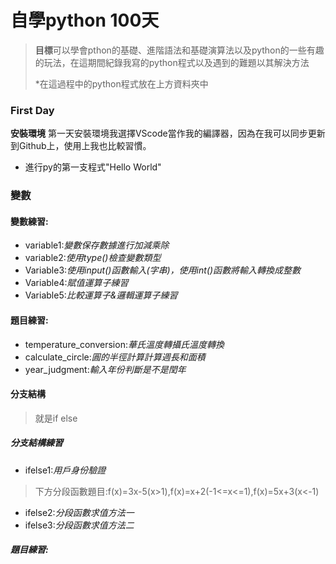 # 自學python 100天
> **目標**可以學會pthon的基礎、進階語法和基礎演算法以及python的一些有趣的玩法，在這期間紀錄我寫的python程式以及遇到的難題以其解決方法
>
>*在這過程中的python程式放在上方資料夾中

### First Day
**安裝環境**
第一天安裝環境我選擇VScode當作我的編譯器，因為在我可以同步更新到Github上，使用上我也比較習慣。
- 進行py的第一支程式"Hello World"
### 變數
#### 變數練習:
- variable1:*變數保存數據進行加減乘除*
- variable2:*使用type()檢查變數類型*
- Variable3:*使用input()函數輸入(字串)，使用int()函數將輸入轉換成整數*
- Variable4:*賦值運算子練習*
- Variable5:*比較運算子&邏輯運算子練習*
#### 題目練習:
- temperature_conversion:*華氏溫度轉攝氏溫度轉換*
- calculate_circle:*圓的半徑計算計算週長和面積*
- year_judgment:*輸入年份判斷是不是閏年*
#### 分支結構
>就是if else
##### 分支結構練習
- ifelse1:*用戶身份驗證*
>下方分段函數題目:f(x)=3x-5(x>1),f(x)=x+2(-1<=x<=1),f(x)=5x+3(x<-1) 
- ifelse2:*分段函數求值方法一*
- ifelse3:*分段函數求值方法二*
##### 題目練習: